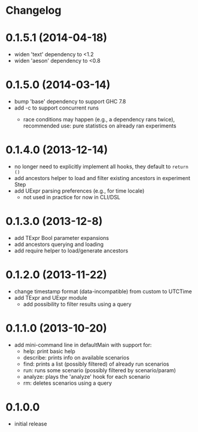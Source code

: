 Changelog
=========

# 0.1.5.1 (2014-04-18)
* widen 'text' dependency to <1.2
* widen 'aeson' dependency to <0.8

# 0.1.5.0 (2014-03-14)
* bump 'base' dependency to support GHC 7.8
* add -c <int> to support concurrent runs
    - race conditions may happen (e.g., a dependency rans twice), recommended
      use: pure statistics on already ran experiments

# 0.1.4.0 (2013-12-14)
* no longer need to explicitly implement all hooks, they default to `return ()`
* add ancestors helper to load and filter existing ancestors in experiment Step
* add UExpr parsing preferences (e.g., for time locale)
    - not used in practice for now in CLI/DSL

# 0.1.3.0 (2013-12-8)
* add TExpr Bool parameter expansions
* add ancestors querying and loading
* add require helper to load/generate ancestors

# 0.1.2.0 (2013-11-22)
* change timestamp format (data-incompatible) from custom to UTCTime
* add TExpr and UExpr module
    - add possibility to filter results using a query

# 0.1.1.0 (2013-10-20)
* add mini-command line in defaultMain with support for:
    - help: print basic help
    - describe: prints info on available scenarios
    - find: prints a list (possibly filtered) of already run scenarios
    - run: runs some scenario (possibly filtered by scenario/param)
    - analyze: plays the 'analyze' hook for each scenario
    - rm: deletes scenarios using a query

# 0.1.0.0
* initial release
